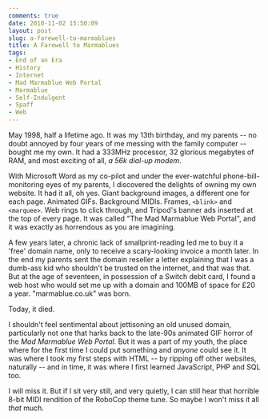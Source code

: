 ```yaml
---
comments: true
date: 2010-11-02 15:50:09
layout: post
slug: a-farewell-to-marmablues
title: A Farewell to Marmablues
tags:
- End of an Era
- History
- Internet
- Mad Marmablue Web Portal
- Marmablue
- Self-Indulgent
- Spaff
- Web
---
```


May 1998, half a lifetime ago.  It was my 13th birthday, and my parents -- no doubt annoyed by four years of me messing with the family computer -- bought me my own.  It had a 333MHz processor, 32 glorious megabytes of RAM, and most exciting of all, _a 56k dial-up modem_.

With Microsoft Word as my co-pilot and under the ever-watchful phone-bill-monitoring eyes of my parents, I discovered the delights of owning my own website.  It had it all, oh yes.  Giant background images, a different one for each page.  Animated GIFs.  Background MIDIs.  Frames, `<blink>` and `<marquee>`.  Web rings to click through, and Tripod's banner ads inserted at the top of every page.  It was called "The Mad Marmablue Web Portal", and it was exactly as horrendous as you are imagining.

A few years later, a chronic lack of smallprint-reading led me to buy it a 'free' domain name, only to receive a scary-looking invoice a month later.  In the end my parents sent the domain reseller a letter explaining that I was a dumb-ass kid who shouldn't be trusted on the internet, and that was that.  But at the age of seventeen, in possession of a Switch debit card, I found a web host who would set me up with a domain and 100MB of space for £20 a year.  "marmablue.co.uk" was born.

Today, it died.

I shouldn't feel sentimental about jettisoning an old unused domain, particularly not one that harks back to the late-90s animated GIF horror of the _Mad Marmablue Web Portal_.  But it was a part of my youth, the place where for the first time I could put something and _anyone_ could see it.  It was where I took my first steps with HTML -- by ripping off other websites, naturally -- and in time, it was where I first learned JavaScript, PHP and SQL too.

I will miss it.  But if I sit very still, and very quietly, I can still hear that horrible 8-bit MIDI rendition of the RoboCop theme tune.  So maybe I won't miss it all _that_ much.
